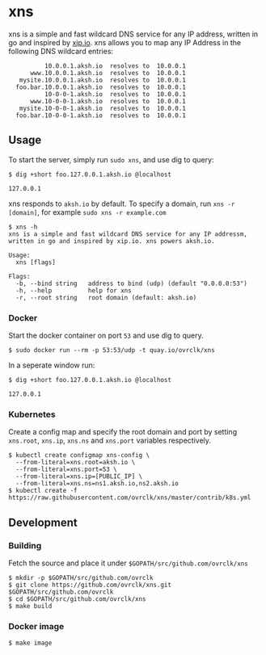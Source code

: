 # xns

xns is a simple and fast wildcard DNS service for any IP address, written in go and inspired by [xip.io](http://xip.io). xns allows you to map any IP Address in the following DNS wildcard entries:

```
          10.0.0.1.aksh.io  resolves to  10.0.0.1
      www.10.0.0.1.aksh.io  resolves to  10.0.0.1
   mysite.10.0.0.1.aksh.io  resolves to  10.0.0.1
  foo.bar.10.0.0.1.aksh.io  resolves to  10.0.0.1
          10-0-0-1.aksh.io  resolves to  10.0.0.1
      www.10-0-0-1.aksh.io  resolves to  10.0.0.1
   mysite.10-0-0-1.aksh.io  resolves to  10.0.0.1
  foo.bar.10-0-0-1.aksh.io  resolves to  10.0.0.1
```

## Usage

To start the server, simply run `sudo xns`, and use dig to query:

```
$ dig +short foo.127.0.0.1.aksh.io @localhost

127.0.0.1
```

xns responds to `aksh.io` by default. To specify a domain, run `xns -r [domain]`, for example `sudo xns -r example.com`

```
$ xns -h                                                                                                                                                                                                              
xns is a simple and fast wildcard DNS service for any IP addressm,
written in go and inspired by xip.io. xns powers aksh.io.

Usage:
  xns [flags]

Flags:
  -b, --bind string   address to bind (udp) (default "0.0.0.0:53")
  -h, --help          help for xns
  -r, --root string   root domain (default: aksh.io)
```

### Docker

Start the docker container on port `53` and use dig to query.

```
$ sudo docker run --rm -p 53:53/udp -t quay.io/ovrclk/xns
```

In a seperate window run:

```
$ dig +short foo.127.0.0.1.aksh.io @localhost

127.0.0.1
```

### Kubernetes

Create a config map and specify the root domain and port by setting `xns.root`, `xns.ip`, `xns.ns` and `xns.port` variables respectively.

```
$ kubectl create configmap xns-config \
  --from-literal=xns.root=aksh.io \
  --from-literal=xns.port=53 \
  --from-literal=xns.ip=[PUBLIC_IP] \
  --from-literal=xns.ns=ns1.aksh.io,ns2.aksh.io
$ kubectl create -f https://raw.githubusercontent.com/ovrclk/xns/master/contrib/k8s.yml
```

## Development

### Building

Fetch the source and place it under `$GOPATH/src/github.com/ovrclk/xns`

```
$ mkdir -p $GOPATH/src/github.com/ovrclk
$ git clone https://github.com/ovrclk/xns.git $GOPATH/src/github.com/ovrclk
$ cd $GOPATH/src/github.com/ovrclk/xns
$ make build
```

### Docker image

```
$ make image
```
